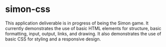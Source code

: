 # simon-css

This application deliverable is in progress of being the Simon game. It currently demonstrates the use of basic HTML elements for structure, basic formatting, input, output, links, and drawing. It also demonstrates the use of basic CSS for styling and a responsive design.
